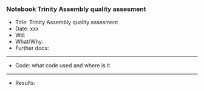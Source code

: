 ### Notebook Trinity Assembly quality assesment

- Title: Trinity Assembly quality assesment
- Date: xxx
- Wd:
- What/Why:
- Further docs:
--------------------------------------------------------------
- Code: what code used and where is it
--------------------------------------------------------------
- Results:  